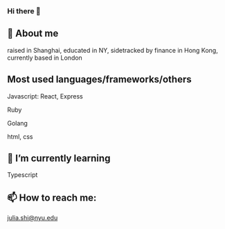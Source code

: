 ### Hi there 👋

## :speech_balloon: About me

raised in Shanghai, educated in NY, sidetracked by finance in Hong Kong, currently based in London

## Most used languages/frameworks/others
Javascript: React, Express

Ruby

Golang

html, css

## 🌱 I’m currently learning
Typescript

## 📫 How to reach me:
julia.shi@nyu.edu

